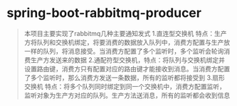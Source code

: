 # spring-boot-rabbitmq-producer
>本项目主要实现了rabbitmq几种主要通知发式
>1.直连型交换机  特点：生产方将队列和交换机绑定，将要消费的数据放入队列中，消费方配置与生产放一样的队列，将消息接受。当消费方配置了多个监听时，多个监听会轮询消费生产方发送来的数据
>2.通配符型交换机，特点：将队列与交换机绑定并设置路由键，消费方只有配置对应的路由键才能接收到消息。当消费方配置了多个监听时，那么消费方发送一条数据，所有的监听都将接受到
>3.扇形交换机  特点：将多个队列同时绑定到同一个交换机中，消费方配置监听，监听对象为生产方对应的队列。生产方法送消息，所有的监听都会收到信息
